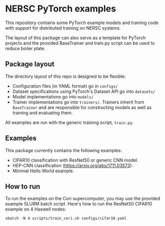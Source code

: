 # NERSC PyTorch examples

This repository contains some PyTorch example models and training code
with support for distributed training on NERSC systems.

The layout of this package can also serve as a template for PyTorch
projects and the provided BaseTrainer and train.py script can be used to
reduce boiler plate.

## Package layout

The directory layout of this repo is designed to be flexible:
- Configuration files (in YAML format) go in `configs/`
- Dataset specifications using PyTorch's Dataset API go into `datasets/`
- Model implementations go into `models/`
- Trainer implementations go into `trainers/`. Trainers inherit from
  `BaseTrainer` and are responsible for constructing models as well as training
  and evaluating them.

All examples are run with the generic training script, `train.py`.

## Examples

This package currently contains the following examples:
- CIFAR10 classification with ResNet50 or generic CNN model.
- HEP-CNN classification (https://arxiv.org/abs/1711.03573).
- Minimal Hello World example.

## How to run

To run the examples on the Cori supercomputer, you may use the provided
example SLURM batch script. Here's how to run the ResNet50 CIFAR10 example
on 4 Haswell nodes:

`sbatch -N 4 scripts/train_cori.sh configs/cifar10.yaml`
